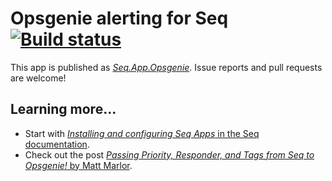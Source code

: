 # Opsgenie alerting for Seq [![Build status](https://ci.appveyor.com/api/projects/status/udut2f24oll4n9lb/branch/dev?svg=true)](https://ci.appveyor.com/project/datalust/seq-app-opsgenie/branch/dev)

This app is published as [_Seq.App.Opsgenie_](https://www.nuget.org/packages/seq.app.opsgenie). Issue reports and pull requests are welcome!

## Learning more...

 * Start with [_Installing and configuring Seq Apps_ in the Seq documentation](https://docs.datalust.co/docs/installing-seq-apps).
 * Check out the post [_Passing Priority, Responder, and Tags from Seq to Opsgenie!_ by Matt Marlor](https://mattmofdoom.com/passing-priority-responder-and-tags-from-seq-to-opsgenie/).
